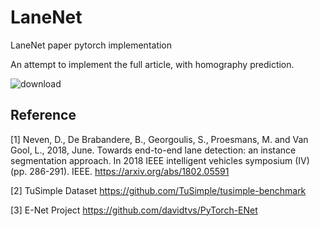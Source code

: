 # LaneNet
LaneNet paper pytorch implementation

An attempt to implement the full article, with homography prediction.

![download](https://user-images.githubusercontent.com/66798159/155268802-9ca97195-1656-4d05-8acd-db0f9d70da93.png)

## Reference
[1] Neven, D., De Brabandere, B., Georgoulis, S., Proesmans, M. and Van Gool, L., 2018, June. Towards end-to-end lane 
detection: an instance segmentation approach. In 2018 IEEE intelligent vehicles symposium (IV) (pp. 286-291). IEEE. 
https://arxiv.org/abs/1802.05591

[2] TuSimple Dataset https://github.com/TuSimple/tusimple-benchmark

[3] E-Net Project https://github.com/davidtvs/PyTorch-ENet
